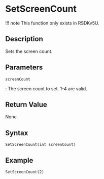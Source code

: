 # SetScreenCount

!!! note
    This function only exists in RSDKv5U.

## Description
Sets the screen count.

## Parameters
`screenCount`

:   The screen count to set. 1-4 are valid.

## Return Value
None.

## Syntax
```
SetScreenCount(int screenCount)
```

## Example
```
SetScreenCount(2)
```
